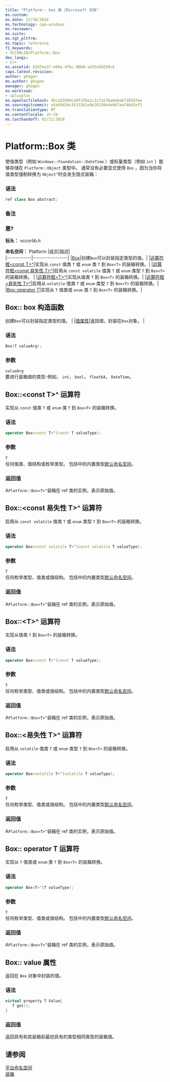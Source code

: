 ```yaml
---
title: "Platform:: box 类 |Microsoft 文档"
ms.custom: 
ms.date: 12/30/2016
ms.technology: cpp-windows
ms.reviewer: 
ms.suite: 
ms.tgt_pltfrm: 
ms.topic: reference
f1_keywords:
- VCCORLIB/Platform::Box
dev_langs:
- C++
ms.assetid: b3d7ea37-e98a-4fbc-80b0-ad35e50250c6
caps.latest.revision: 
author: ghogen
ms.author: ghogen
manager: ghogen
ms.workload:
- cplusplus
ms.openlocfilehash: 45c1d3090cd4f3fbe1c2c7a57ba6ebe671055fee
ms.sourcegitcommit: a5a69d2dc3513261e9e28320e4e067aaf40d2ef2
ms.translationtype: MT
ms.contentlocale: zh-CN
ms.lasthandoff: 02/21/2018
---
```

# <a name="platformbox-class"></a>Platform::Box 类
使值类型（例如 `Windows::Foundation::DateTime` ）或标量类型（例如 `int` ）能够存储在 `Platform::Object` 类型中。 通常没有必要显式使用 `Box` ，因为当你将值类型强制转换为 `Object^`时会发生隐式装箱：  
  
### <a name="syntax"></a>语法  
  
```cpp  
ref class Box abstract;  
```  
  ### <a name="remarks"></a>备注  
  
### <a name="requirements"></a>惠?  
 **标头：** vccorlib.h  
  
 **命名空间：** Platform
|成员|描述|  
|------------|-----------------|
|[Box](#ctor)|创建`Box`可以封装指定类型的值。|
|[运算符框&lt;const T&gt;^](#box-const-t)|实现从 `const` 值类 `T` 或 `enum` 类 `T` 到 `Box<T>` 的装箱转换。|
|[运算符框&lt;const 易失性 T&gt;^](#box-const-volatile-t)|启用从 `const volatile` 值类 `T` 或 `enum` 类型 `T` 到 `Box<T>` 的装箱转换。 |
|[运算符框&lt;T&gt;^](#box-t)|实现从值类 `T` 到 `Box<T>` 的装箱转换。|
|[运算符框&lt;易失性 T&gt;^](#box-volatile-t)|启用从 `volatile` 值类 `T` 或 `enum` 类型 `T` 到 `Box<T>` 的装箱转换。|
|[Box::operator T](#t)|实现从 `T` 值类或 `enum` 类 `T` 到 `Box<T>` 的装箱转换。| 
## <a name="ctor"></a> Box:: box 构造函数
创建`Box`可以封装指定类型的值。 | |[值属性](#value)|返回值，封装在`Box`对象。 |  
### <a name="syntax"></a>语法  
  
```cpp  
Box(T valueArg);  
```  
  
### <a name="parameters"></a>参数  
 `valueArg`  
 要进行装箱值的类型-例如， `int`， `bool`， `float64`， `DateTime`。  
  

## <a name="box-const-t"></a> Box::&lt;const T&gt;^ 运算符
实现从 `const` 值类 `T` 或 `enum` 类 `T` 到 `Box<T>` 的装箱转换。  
  
### <a name="syntax"></a>语法  
  
```cpp  
operator Box<const T>^(const T valueType);  
```  
  
### <a name="parameters"></a>参数  
 `T`  
 任何值类、值结构或枚举类型。 包括中的内置类型[默认命名空间](../cppcx/default-namespace.md)。  
  
### <a name="return-value"></a>返回值  
 A`Platform::Box<T>^`装箱在 ref 类的实例，表示原始值。  
  
## <a name="box-const-volatile-t"></a> Box::&lt;const 易失性 T&gt;^ 运算符
启用从 `const volatile` 值类 `T` 或 `enum` 类型 `T` 到 `Box<T>` 的装箱转换。  
  
### <a name="syntax"></a>语法  
  
```cpp  
operator Box<const volatile T>^(const volatile T valueType);  
```  
  
### <a name="parameters"></a>参数  
 `T`  
 任何枚举类型、值类或值结构。 包括中的内置类型[默认命名空间](../cppcx/default-namespace.md)。  
  
### <a name="return-value"></a>返回值  
 A`Platform::Box<T>^`装箱在 ref 类的实例，表示原始值。  
  
## <a name="box-t"></a> Box::&lt;T&gt;^ 运算符
实现从值类 `T` 到 `Box<T>` 的装箱转换。  
  
### <a name="syntax"></a>语法  
  
```cpp  
operator Box<const T>^(const T valueType);  
```  
  
### <a name="parameters"></a>参数  
 `T`  
 任何枚举类型、值类或值结构。 包括中的内置类型[默认命名空间](../cppcx/default-namespace.md)。  
  
### <a name="return-value"></a>返回值  
 A`Platform::Box<T>^`装箱在 ref 类的实例，表示原始值。  
  
## <a name="box-volatile-t"></a> Box::&lt;易失性 T&gt;^ 运算符
启用从 `volatile` 值类 `T` 或 `enum` 类型 `T` 到 `Box<T>` 的装箱转换。  
  
### <a name="syntax"></a>语法  
  
```cpp  
operator Box<volatile T>^(volatile T valueType);  
```  
  
### <a name="parameters"></a>参数  
 `T`  
 任何枚举类型、值类或值结构。 包括中的内置类型[默认命名空间](../cppcx/default-namespace.md)。  
  
### <a name="return-value"></a>返回值  
 A`Platform::Box<T>^`装箱在 ref 类的实例，表示原始值。  
  
## <a name="t"></a>  Box:: operator T 运算符
实现从 `T` 值类或 `enum` 类 `T` 到 `Box<T>` 的装箱转换。  
  
### <a name="syntax"></a>语法  
  
```cpp  
operator Box<T>^(T valueType);  
```  
  
### <a name="parameters"></a>参数  
 `T`  
 任何枚举类型、值类或值结构。 包括中的内置类型[默认命名空间](../cppcx/default-namespace.md)。  
  
### <a name="return-value"></a>返回值  
 A`Platform::Box<T>^`装箱在 ref 类的实例，表示原始值。  
  

## <a name="value"></a> Box:: value 属性
返回在 `Box` 对象中封装的值。  
  
### <a name="syntax"></a>语法  
  
```cpp  
virtual property T Value{  
   T get();  
}  
```  
  
### <a name="return-value"></a>返回值  
 返回具有和其装箱前最初具有的类型相同类型的装箱值。  
  
  
## <a name="see-also"></a>请参阅  
 [平台命名空间](../cppcx/platform-namespace-c-cx.md)   
 [装箱](../cppcx/boxing-c-cx.md)